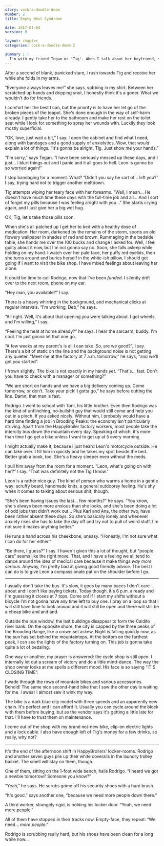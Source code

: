 ```yaml
---
story: cock-a-doodle-doom
number: 2
title: Empty Nest Syndrome

date: 2017-01-04
version: 0

layout: chapter
categories: cock-a-doodle-doom 2

summary : |
  I'm with my friend Tegan or 'Tig'. When I talk about her boyfriend, she seems to break down (and also the teapot she was holding).
---
```

After a second of blank, panicked stare, I rush towards Tig and receive her while she folds in my arms.

“Everyone always leaves me!” she says, sobbing in my shirt. Between her scratched up hands and dripping snot, I honestly think it's a goner. What we wouldn't do for friends.

I comfort her the best I can, but the priority is to have her let go of the broken pieces of the teapot. She's done enough in the way of self-harm already. I gently take her to the bathroom and make her rest on the toilet seat while I look for something to spray her wounds with. Luckily they look mostly superficial.

“OK, love, just wait a bit,” I say. I open the cabinet and find what I need, along with bandages and a good supply of anxiolytics. Wow, that *would* explain a lot of things. “It's gonna be alright, Tig. Just show me your hands.”

“I'm sorry,” says Tegan. “I have been seriously messed up these days, and I just… I blurt things out and I panic and it all goes to hell. Leon is gonna be so worried again!”

I stop bandaging for a moment. What? “Didn't you say he sort of… left you?” I say, trying hard not to trigger another meltdown.

Tig attempts wiping her teary face with her forearms. “Well, I mean… He doesn't have much time these days with the full-time job and all… And I sort of forgot my pills because I was feeling alright with you…” She starts crying again, and I just give her a big wet hug.

OK, Tig, let's take those pills soon.

When she's all patched up I get her to bed with a healthy dose of medication. Her room, darkened by the remains of the storm, sports an old flowery wallpaper in shades of red and brown. Rummaging in the bedside table, she hands me over the 100 bucks and change I asked for. Well, I feel guilty about it now, but I'm not gonna say no. Soon, she falls asleep while holding on my hand. I watch over her pale face, her puffy red eyelids, then she turns around and buries herself in the white-ish pillow. I should get going if I want to visit the bike shop. I have mixed feelings about leaving her alone.

It could be time to call Rodrigo, now that I've been *funded*. I silently drift over to the next room, phone on my ear.

“Hey man, you available?” I say.

There is a heavy whirring in the background, and mechanical clicks at regular intervals. “I'm working, Deb,” he says.

“All right. Well, it's about that opening you were talking about. I got wheels, and I'm willing,” I say.

“Feeling the heat at home already?” he says. I hear the sarcasm, buddy. I'm cool. I'm just gonna let that one go.

“A few weeks at my parent's is all I can take. So, are we good?”, I say. There's a bit of static on the line and the background noise is not getting any quieter. “Meet me at the factory at 7 a.m. tomorrow,” he says, “and we'll get you started”.

I frown slightly. The bike is not exactly in my hands *yet*. “That's… fast. Don't you have to check with a manager or something?”

“We are short on hands and we have a big delivery coming up. Come tomorrow, or don't. Take your pick! I gotta go,” he says before cutting the line. Damn, that man is fast.

Rodrigo. I went to school with Toni, his little brother. Even then Rodrigo was the kind of unflinching, no-bullshit guy that would still come and help you out in a pinch. If you asked nicely. Without him, I probably would have a hard time finding a job in Brooding Peaks: the economy isn't particularly striving. Apart from the HappyBroiler factory workers, most people take the intercity bus down the mountain every day. Speaking of which, it's more than time I go get a bike unless I want to get up at 5 every morning.

I might actually make it, because I just heard Leon's motorcycle outside. He can take over. I fill him in quickly and he takes my spot beside the bed. Better grab a book, too. She's a heavy sleeper even without the meds.

I pull him away from the room for a moment. “Leon, what's going on with her?” I say. “That was definitely not the Tig I know.”

Leon is a rather nice guy. The kind of person who warms a home in a gentle way: scruffy beard, handmade knits, a general outdoorsy feeling. He's shy when it comes to talking about serious shit, though.

“She's been having issues the last… few months?” he says. “You know, she's always been more anxious than she looks, and she's been doing a lot of odd jobs that didn't work out… Plus Karl and Ana, the other two, have been rather absent these days. So she's basically lonely and whenever anxiety rises she has to take the day off and try not to pull of weird stuff. I'm not sure it makes anything better.”

He runs a hand across his cheekbone, uneasy. “Honestly, I'm not sure what *I* can do for her either.”

“Be there, I guess?” I say. I haven't given this a lot of thought, but “people care” seems like the right move. That, and I have a feeling we all tend to dance around the idea of medical care because it make things *way more serious*. Anyway, I'm pretty bad at giving good friendly advice. The best I can do is to give Leon a compassionate pat on the shoulder before I go.

***

I usually don't take the bus. It's slow, it goes by many paces I don't care about and I don't like paying tickets. Today though, it's 6 p.m. already and I'm guessing it closes at 7 tops. Come on! If I start my shifts without a bicycle I'm not gonna have any time left to buy one. I pray on a loop so that I will still have time to look around and it will still be open and there will still be a cheap bike and and and.

Outside the bus window, the last buildings disappear to form the Caldito river bank. On the opposite shore, the city is capped by the three peaks of the Brooding Range, like a crown set askew. Night is falling quickly now, as the sun has set behind the mountaintops. At the bottom on the farthest peak, I can see the lights of the factory turning on. This job is gonna take quite a lot of pedaling.

One way or another, my prayer is answered: the cycle shop is still open. I internally let out a scream of victory and do a little mind-dance. The way the shop owner looks at me spells a different mood. His face is so saying “IT'S CLOSING TIME”.

I wade through the rows of mountain bikes and various accessories. Behold! The same nice second-hand bike that I saw the other day is waiting for me. I swear I almost saw it wink my way.

The bike is a dark blue city model with three speeds and an apparently new chain. It's perfect and I can afford it. Usually you can cycle around the block with them before buying, but as the vendor says it's getting a little late for that. I'll have to trust them on maintenance.

I come out of the shop with my brand not-new bike, clip-on electric lights and a lock cable. I also have enough left of Tig's money for a few drinks, so really, why not?

***

It's the end of the afternoon shift in HappyBroilers' locker-rooms. Rodrigo and another seven guys pile up their white coveralls in the laundry trolley basket. The smell will stay on them, though.

One of them, sitting on the 1-foot wide bench, hails Rodrigo. “I heard we got a newbie tomorrow? Someone you know?”

“Yeah,” he says. He scrubs grime off his security shoes with a hard brush.

“It's good,” says another one, “because we need more people down there.”

A third worker, strangely rigid, is holding his locker door. “Yeah, we need more people.”

All of them have stopped in their tracks now. Empty-face, they repeat: “We need… *more people*.”

Rodrigo is scrubbing really hard, but his shoes have been clean for a long while now…

